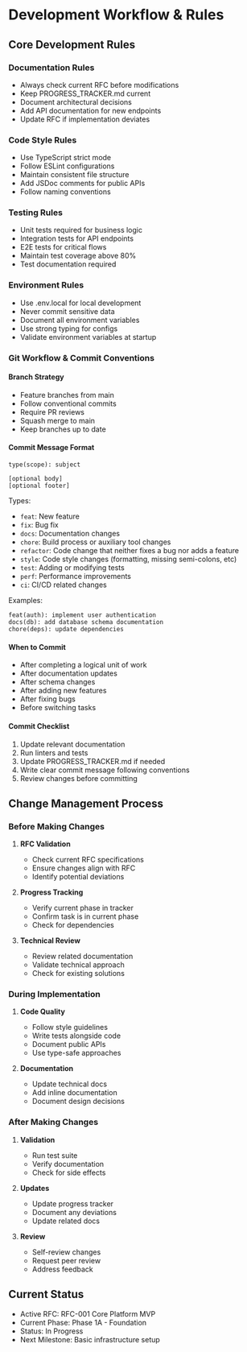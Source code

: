 # Development Workflow & Rules

## Core Development Rules

### Documentation Rules
- Always check current RFC before modifications
- Keep PROGRESS_TRACKER.md current
- Document architectural decisions
- Add API documentation for new endpoints
- Update RFC if implementation deviates

### Code Style Rules
- Use TypeScript strict mode
- Follow ESLint configurations
- Maintain consistent file structure
- Add JSDoc comments for public APIs
- Follow naming conventions

### Testing Rules
- Unit tests required for business logic
- Integration tests for API endpoints
- E2E tests for critical flows
- Maintain test coverage above 80%
- Test documentation required

### Environment Rules
- Use .env.local for local development
- Never commit sensitive data
- Document all environment variables
- Use strong typing for configs
- Validate environment variables at startup

### Git Workflow & Commit Conventions

#### Branch Strategy
- Feature branches from main
- Follow conventional commits
- Require PR reviews
- Squash merge to main
- Keep branches up to date

#### Commit Message Format
```
type(scope): subject

[optional body]
[optional footer]
```

Types:
- `feat`: New feature
- `fix`: Bug fix
- `docs`: Documentation changes
- `chore`: Build process or auxiliary tool changes
- `refactor`: Code change that neither fixes a bug nor adds a feature
- `style`: Code style changes (formatting, missing semi-colons, etc)
- `test`: Adding or modifying tests
- `perf`: Performance improvements
- `ci`: CI/CD related changes

Examples:
```
feat(auth): implement user authentication
docs(db): add database schema documentation
chore(deps): update dependencies
```

#### When to Commit
- After completing a logical unit of work
- After documentation updates
- After schema changes
- After adding new features
- After fixing bugs
- Before switching tasks

#### Commit Checklist
1. Update relevant documentation
2. Run linters and tests
3. Update PROGRESS_TRACKER.md if needed
4. Write clear commit message following conventions
5. Review changes before committing

## Change Management Process

### Before Making Changes
1. **RFC Validation**
   - Check current RFC specifications
   - Ensure changes align with RFC
   - Identify potential deviations

2. **Progress Tracking**
   - Verify current phase in tracker
   - Confirm task is in current phase
   - Check for dependencies

3. **Technical Review**
   - Review related documentation
   - Validate technical approach
   - Check for existing solutions

### During Implementation
1. **Code Quality**
   - Follow style guidelines
   - Write tests alongside code
   - Document public APIs
   - Use type-safe approaches

2. **Documentation**
   - Update technical docs
   - Add inline documentation
   - Document design decisions

### After Making Changes
1. **Validation**
   - Run test suite
   - Verify documentation
   - Check for side effects

2. **Updates**
   - Update progress tracker
   - Document any deviations
   - Update related docs

3. **Review**
   - Self-review changes
   - Request peer review
   - Address feedback

## Current Status
- Active RFC: RFC-001 Core Platform MVP
- Current Phase: Phase 1A - Foundation
- Status: In Progress
- Next Milestone: Basic infrastructure setup 